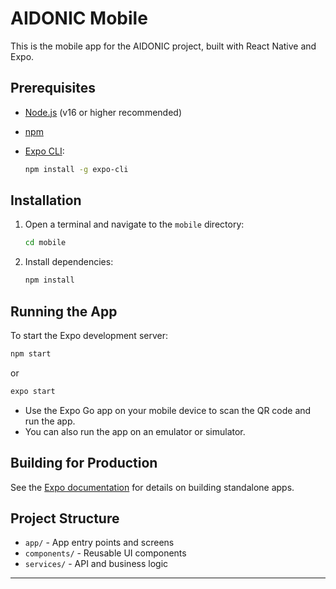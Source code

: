 # AIDONIC Mobile

This is the mobile app for the AIDONIC project, built with React Native and Expo.

## Prerequisites

- [Node.js](https://nodejs.org/) (v16 or higher recommended)
- [npm](https://www.npmjs.com/)
- [Expo CLI](https://docs.expo.dev/get-started/installation/):

  ```bash
  npm install -g expo-cli
  ```

## Installation

1. Open a terminal and navigate to the `mobile` directory:

   ```bash
   cd mobile
   ```

2. Install dependencies:

   ```bash
   npm install
   ```

## Running the App

To start the Expo development server:

```bash
npm start
```

or

```bash
expo start
```

- Use the Expo Go app on your mobile device to scan the QR code and run the app.
- You can also run the app on an emulator or simulator.

## Building for Production

See the [Expo documentation](https://docs.expo.dev/workflow/publishing/) for details on building standalone apps.

## Project Structure

- `app/` - App entry points and screens
- `components/` - Reusable UI components
- `services/` - API and business logic

---
